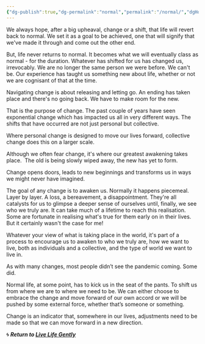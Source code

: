 ```yaml
---
{"dg-publish":true,"dg-permalink":"normal","permalink":"/normal/","dgHomeLink":true,"dgPassFrontmatter":false}
---
```



We always hope, after a big upheaval, change or a shift, that life will revert back to normal. We set it as a goal to be achieved, one that will signify that we've made it through and come out the other end.

But, life never returns to normal. It becomes what we will eventually class as normal - for the duration. Whatever has shifted for us has changed us, irrevocably. We are no longer the same person we were before. We can't be. Our experience has taught us something new about life, whether or not we are cognisant of that at the time.

Navigating change is about releasing and letting go. An ending has taken place and there's no going back. We have to make room for the new.

That is the purpose of change. The past couple of years have seen exponential change which has impacted us all in very different ways. The shifts that have occurred are not just personal but collective.

Where personal change is designed to move our lives forward, collective change does this on a larger scale. 

Although we often fear change, it's where our greatest awakening takes place.  The old is being slowly wiped away, the new has yet to form.

Change opens doors, leads to new beginnings and transforms us in ways we might never have imagined.

The goal of any change is to awaken us. Normally it happens piecemeal. Layer by layer. A loss, a bereavement, a disappointment. They're all catalysts for us to glimpse a deeper sense of ourselves until, finally, we see who we truly are. It can take much of a lifetime to reach this realisation. Some are fortunate in realising what's true for them early on in their lives. But it certainly wasn't the case for me!

Whatever your view of what is taking place in the world, it's part of a process to encourage us to awaken to who we truly are, how we want to live, both as individuals and a collective, and the type of world we want to live in.

As with many changes, most people didn’t see the pandemic coming. Some did.

Normal life, at some point, has to kick us in the seat of the pants. To shift us from where we are to where we need to be. We can either choose to embrace the change and move forward of our own accord or we will be pushed by some external force, whether that’s someone or something.

Change is an indicator that, somewhere in our lives, adjustments need to be made so that we can move forward in a new direction.

🌀 ***Return to [Live Life Gently](https://livelifegently.co.uk/)***